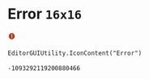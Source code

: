 # Error `16x16`
<img src="/img/Error.png" width=16 height=16>

``` CSharp
EditorGUIUtility.IconContent("Error")
```
```
-1093292119200880466
```
